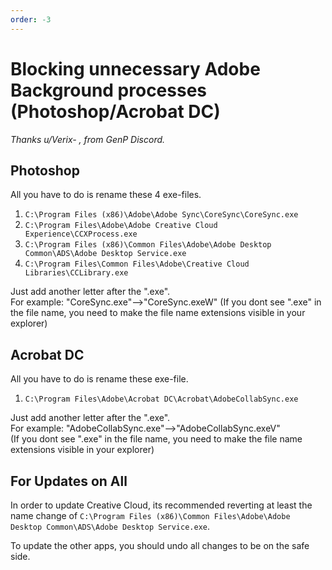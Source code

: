 ```yaml
---
order: -3
---
```

# Blocking unnecessary Adobe Background processes (Photoshop/Acrobat DC)
*Thanks u/Verix- , from GenP Discord.*

## Photoshop

All you have to do is rename these 4 exe-files.

1. `C:\Program Files (x86)\Adobe\Adobe Sync\CoreSync\CoreSync.exe`
2. `C:\Program Files\Adobe\Adobe Creative Cloud Experience\CCXProcess.exe`
3. `C:\Program Files (x86)\Common Files\Adobe\Adobe Desktop Common\ADS\Adobe Desktop Service.exe`
4. `C:\Program Files\Common Files\Adobe\Creative Cloud Libraries\CCLibrary.exe`

Just add another letter after the ".exe".  
For example: "CoreSync.exe"-->"CoreSync.exeW"
(If you dont see ".exe" in the file name, you need to make the file name extensions visible in your explorer)

## Acrobat DC

All you have to do is rename these exe-file.

1. `C:\Program Files\Adobe\Acrobat DC\Acrobat\AdobeCollabSync.exe`

Just add another letter after the ".exe".  
For example: "AdobeCollabSync.exe"-->"AdobeCollabSync.exeV"  
(If you dont see ".exe" in the file name, you need to make the file name extensions visible in your explorer)

## For Updates on All

In order to update Creative Cloud, its recommended reverting at least the name change of `C:\Program Files (x86)\Common Files\Adobe\Adobe Desktop Common\ADS\Adobe Desktop Service.exe`.

To update the other apps, you should undo all changes to be on the safe side.